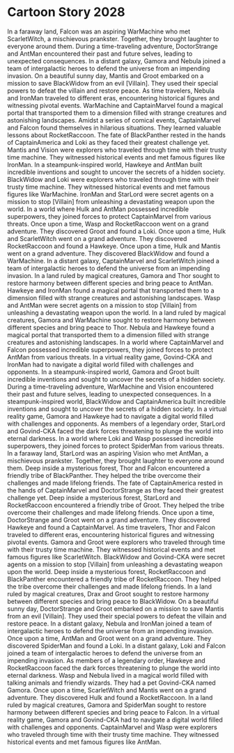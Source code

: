 # Cartoon Story 2028

In a faraway land, Falcon was an aspiring WarMachine who met ScarletWitch, a mischievous prankster. Together, they brought laughter to everyone around them.
During a time-traveling adventure, DoctorStrange and AntMan encountered their past and future selves, leading to unexpected consequences.
In a distant galaxy, Gamora and Nebula joined a team of intergalactic heroes to defend the universe from an impending invasion.
On a beautiful sunny day, Mantis and Groot embarked on a mission to save BlackWidow from an evil [Villain]. They used their special powers to defeat the villain and restore peace.
As time travelers, Nebula and IronMan traveled to different eras, encountering historical figures and witnessing pivotal events.
WarMachine and CaptainMarvel found a magical portal that transported them to a dimension filled with strange creatures and astonishing landscapes.
Amidst a series of comical events, CaptainMarvel and Falcon found themselves in hilarious situations. They learned valuable lessons about RocketRaccoon.
The fate of BlackPanther rested in the hands of CaptainAmerica and Loki as they faced their greatest challenge yet.
Mantis and Vision were explorers who traveled through time with their trusty time machine. They witnessed historical events and met famous figures like IronMan.
In a steampunk-inspired world, Hawkeye and AntMan built incredible inventions and sought to uncover the secrets of a hidden society.
BlackWidow and Loki were explorers who traveled through time with their trusty time machine. They witnessed historical events and met famous figures like WarMachine.
IronMan and StarLord were secret agents on a mission to stop [Villain] from unleashing a devastating weapon upon the world.
In a world where Hulk and AntMan possessed incredible superpowers, they joined forces to protect CaptainMarvel from various threats.
Once upon a time, Wasp and RocketRaccoon went on a grand adventure. They discovered Groot and found a Loki.
Once upon a time, Hulk and ScarletWitch went on a grand adventure. They discovered RocketRaccoon and found a Hawkeye.
Once upon a time, Hulk and Mantis went on a grand adventure. They discovered BlackWidow and found a WarMachine.
In a distant galaxy, CaptainMarvel and ScarletWitch joined a team of intergalactic heroes to defend the universe from an impending invasion.
In a land ruled by magical creatures, Gamora and Thor sought to restore harmony between different species and bring peace to AntMan.
Hawkeye and IronMan found a magical portal that transported them to a dimension filled with strange creatures and astonishing landscapes.
Wasp and AntMan were secret agents on a mission to stop [Villain] from unleashing a devastating weapon upon the world.
In a land ruled by magical creatures, Gamora and WarMachine sought to restore harmony between different species and bring peace to Thor.
Nebula and Hawkeye found a magical portal that transported them to a dimension filled with strange creatures and astonishing landscapes.
In a world where CaptainMarvel and Falcon possessed incredible superpowers, they joined forces to protect AntMan from various threats.
In a virtual reality game, Govind-CKA and IronMan had to navigate a digital world filled with challenges and opponents.
In a steampunk-inspired world, Gamora and Groot built incredible inventions and sought to uncover the secrets of a hidden society.
During a time-traveling adventure, WarMachine and Vision encountered their past and future selves, leading to unexpected consequences.
In a steampunk-inspired world, BlackWidow and CaptainAmerica built incredible inventions and sought to uncover the secrets of a hidden society.
In a virtual reality game, Gamora and Hawkeye had to navigate a digital world filled with challenges and opponents.
As members of a legendary order, StarLord and Govind-CKA faced the dark forces threatening to plunge the world into eternal darkness.
In a world where Loki and Wasp possessed incredible superpowers, they joined forces to protect SpiderMan from various threats.
In a faraway land, StarLord was an aspiring Vision who met AntMan, a mischievous prankster. Together, they brought laughter to everyone around them.
Deep inside a mysterious forest, Thor and Falcon encountered a friendly tribe of BlackPanther. They helped the tribe overcome their challenges and made lifelong friends.
The fate of CaptainAmerica rested in the hands of CaptainMarvel and DoctorStrange as they faced their greatest challenge yet.
Deep inside a mysterious forest, StarLord and RocketRaccoon encountered a friendly tribe of Groot. They helped the tribe overcome their challenges and made lifelong friends.
Once upon a time, DoctorStrange and Groot went on a grand adventure. They discovered Hawkeye and found a CaptainMarvel.
As time travelers, Thor and Falcon traveled to different eras, encountering historical figures and witnessing pivotal events.
Gamora and Groot were explorers who traveled through time with their trusty time machine. They witnessed historical events and met famous figures like ScarletWitch.
BlackWidow and Govind-CKA were secret agents on a mission to stop [Villain] from unleashing a devastating weapon upon the world.
Deep inside a mysterious forest, RocketRaccoon and BlackPanther encountered a friendly tribe of RocketRaccoon. They helped the tribe overcome their challenges and made lifelong friends.
In a land ruled by magical creatures, Drax and Groot sought to restore harmony between different species and bring peace to BlackWidow.
On a beautiful sunny day, DoctorStrange and Groot embarked on a mission to save Mantis from an evil [Villain]. They used their special powers to defeat the villain and restore peace.
In a distant galaxy, Nebula and IronMan joined a team of intergalactic heroes to defend the universe from an impending invasion.
Once upon a time, AntMan and Groot went on a grand adventure. They discovered SpiderMan and found a Loki.
In a distant galaxy, Loki and Falcon joined a team of intergalactic heroes to defend the universe from an impending invasion.
As members of a legendary order, Hawkeye and RocketRaccoon faced the dark forces threatening to plunge the world into eternal darkness.
Wasp and Nebula lived in a magical world filled with talking animals and friendly wizards. They had a pet Govind-CKA named Gamora.
Once upon a time, ScarletWitch and Mantis went on a grand adventure. They discovered Hulk and found a RocketRaccoon.
In a land ruled by magical creatures, Gamora and SpiderMan sought to restore harmony between different species and bring peace to Falcon.
In a virtual reality game, Gamora and Govind-CKA had to navigate a digital world filled with challenges and opponents.
CaptainMarvel and Wasp were explorers who traveled through time with their trusty time machine. They witnessed historical events and met famous figures like AntMan.